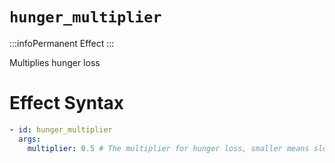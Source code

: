 # `hunger_multiplier`
:::infoPermanent Effect
:::

Multiplies hunger loss

# Effect Syntax
```yaml
- id: hunger_multiplier
  args:
    multiplier: 0.5 # The multiplier for hunger loss, smaller means slower loss
```